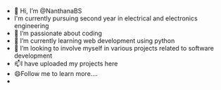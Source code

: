- 👋 Hi, I’m @NanthanaBS
- I'm currently pursuing second year in electrical and electronics engineering
- 👀 I’m passionate about coding
- 🌱 I’m currently learning web development using python
- 💞️ I’m looking to involve myself in various projects related to software development
- 📫I have uploaded my projects here
- 😄Follow me to learn more....
- 
<!---
NanthanaBS/NanthanaBS is a ✨ special ✨ repository because its `README.md` (this file) appears on your GitHub profile.
You can click the Preview link to take a look at your changes.
--->
